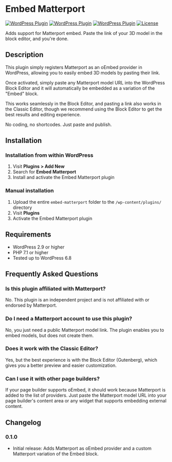 # Embed Matterport

[![WordPress Plugin](https://img.shields.io/wordpress/plugin/v/embed-matterport.svg)](https://wordpress.org/plugins/embed-matterport/)
[![WordPress Plugin](https://img.shields.io/wordpress/plugin/dt/embed-matterport.svg)](https://wordpress.org/plugins/embed-matterport/)
[![WordPress Plugin](https://img.shields.io/wordpress/plugin/r/embed-matterport.svg)](https://wordpress.org/plugins/embed-matterport/)
[![License](https://img.shields.io/badge/license-GPLv2-blue.svg)](http://www.gnu.org/licenses/gpl-2.0.html)

Adds support for Matterport embed. Paste the link of your 3D model in the block editor, and you're done.

## Description

This plugin simply registers Matterport as an oEmbed provider in WordPress, allowing you to easily embed 3D models by pasting their link.

Once activated, simply paste any Matterport model URL into the WordPress Block Editor and it will automatically be embedded as a variation of the "Embed" block.

This works seamlessly in the Block Editor, and pasting a link also works in the Classic Editor, though we recommend using the Block Editor to get the best results and editing experience.

No coding, no shortcodes. Just paste and publish.

## Installation

### Installation from within WordPress

1. Visit **Plugins > Add New**
2. Search for **Embed Matterport**
3. Install and activate the Embed Matterport plugin

### Manual installation

1. Upload the entire `embed-matterport` folder to the `/wp-content/plugins/` directory
2. Visit **Plugins**
3. Activate the Embed Matterport plugin

## Requirements

-   WordPress 2.9 or higher
-   PHP 7.1 or higher
-   Tested up to WordPress 6.8

## Frequently Asked Questions

### Is this plugin affiliated with Matterport?

No. This plugin is an independent project and is not affiliated with or endorsed by Matterport.

### Do I need a Matterport account to use this plugin?

No, you just need a public Matterport model link. The plugin enables you to embed models, but does not create them.

### Does it work with the Classic Editor?

Yes, but the best experience is with the Block Editor (Gutenberg), which gives you a better preview and easier customization.

### Can I use it with other page builders?

If your page builder supports oEmbed, it should work because Matterport is added to the list of providers. Just paste the Matterport model URL into your page builder's content area or any widget that supports embedding external content.

## Changelog

### 0.1.0

-   Initial release: Adds Matterport as oEmbed provider and a custom Matterport variation of the Embed block.
